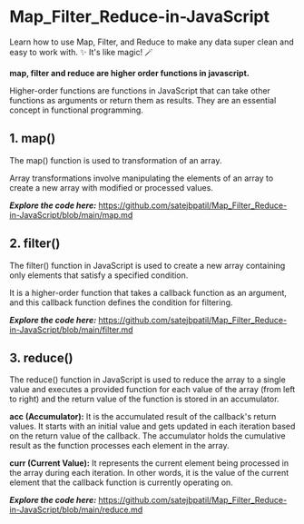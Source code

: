 # Map_Filter_Reduce-in-JavaScript
Learn how to use Map, Filter, and Reduce to make any data super clean and easy to work with. ✨ It's like magic! 🪄

**map, filter and reduce are higher order functions in javascript.**

Higher-order functions are functions in JavaScript that can take other functions as arguments or return them as results. They are an essential concept in functional programming. 


## **1. map()**

The map() function is used to transformation of an array.

Array transformations involve manipulating the elements of an array to create a new array with modified or processed values.

***Explore the code here:*** https://github.com/satejbpatil/Map_Filter_Reduce-in-JavaScript/blob/main/map.md

## **2. filter()**

The filter() function in JavaScript is used to create a new array containing only elements that satisfy a specified condition. 

It is a higher-order function that takes a callback function as an argument, and this callback function defines the condition for filtering.

***Explore the code here:*** https://github.com/satejbpatil/Map_Filter_Reduce-in-JavaScript/blob/main/filter.md

## **3. reduce()**

The reduce() function in JavaScript is used to reduce the array to a single value and executes a provided function for each value of the array (from left to right) and the return value of the function is stored in an accumulator. 

**acc (Accumulator):** It is the accumulated result of the callback's return values. It starts with an initial value and gets updated in each iteration based on the return value of the callback. The accumulator holds the cumulative result as the function processes each element in the array.

**curr (Current Value):** It represents the current element being processed in the array during each iteration. In other words, it is the value of the current element that the callback function is currently operating on. 

***Explore the code here:*** https://github.com/satejbpatil/Map_Filter_Reduce-in-JavaScript/blob/main/reduce.md
